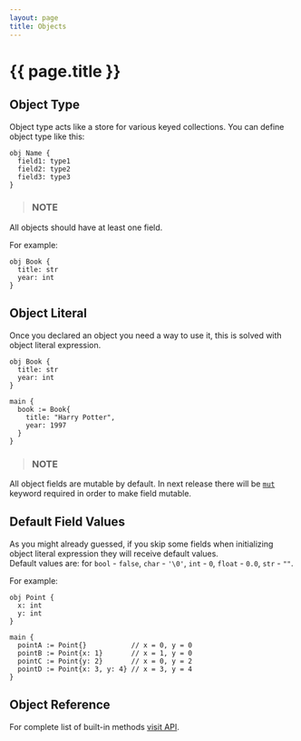 ```yaml
---
layout: page
title: Objects
---
```


# {{ page.title }}

## Object Type
Object type acts like a store for various keyed collections. You can define
object type like this:

```the
obj Name {
  field1: type1
  field2: type2
  field3: type3
}
```

> ### NOTE
  All objects should have at least one field.

For example:

```the
obj Book {
  title: str
  year: int
}
```

## Object Literal
Once you declared an object you need a way to use it, this is solved with
object literal expression.

```the
obj Book {
  title: str
  year: int
}

main {
  book := Book{
    title: "Harry Potter",
    year: 1997
  }
}
```

> ### NOTE
  All object fields are mutable by default. In next release there will be
  [`mut`](/guides/mutability.html) keyword required in order to make field
  mutable.

## Default Field Values
As you might already guessed, if you skip some fields when initializing object
literal expression they will receive default values. \
Default values are: for `bool` - `false`, `char` - `'\0'`, `int` - `0`,
`float` - `0.0`, `str` - `""`.

For example:

```the
obj Point {
  x: int
  y: int
}

main {
  pointA := Point{}           // x = 0, y = 0
  pointB := Point{x: 1}       // x = 1, y = 0
  pointC := Point{y: 2}       // x = 0, y = 2
  pointD := Point{x: 3, y: 4} // x = 3, y = 4
}
```

## Object Reference
For complete list of built-in methods [visit API](/api/primitives.html#object).
